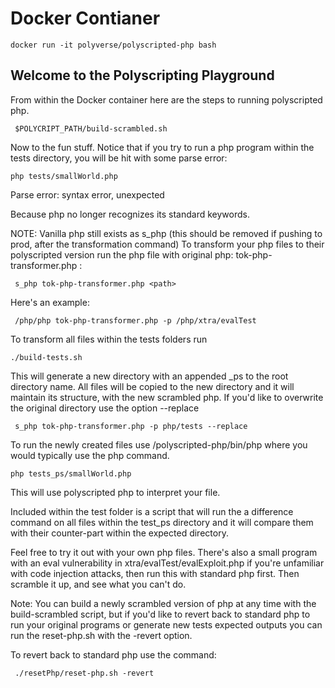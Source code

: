 # Docker Contianer

```docker run -it polyverse/polyscripted-php bash```

## Welcome to the Polyscripting Playground

From within the Docker container here are the steps to running polyscripted php.

``` $POLYCRIPT_PATH/build-scrambled.sh```

Now to the fun stuff.
Notice that if you try to run a php program within the tests directory, you will be hit with some parse error:

 ```php tests/smallWorld.php```

  Parse error: syntax error, unexpected

Because php no longer recognizes its standard keywords.

NOTE: Vanilla php still exists as s_php (this should be removed if pushing to prod, after the transformation command)
To transform your php files to their polyscripted version run the php file with original php: tok-php-transformer.php :

``` s_php tok-php-transformer.php <path>```

Here's an example:

``` /php/php tok-php-transformer.php -p /php/xtra/evalTest```


To transform all files within the tests folders run 

```./build-tests.sh```

This will generate a new directory with an appended _ps to the root directory name. All files will be copied to the new directory and it will maintain its structure, with the new scrambled php.
If you'd like to overwrite the original directory use the option --replace

``` s_php tok-php-transformer.php -p php/tests --replace```

To run the newly created files use /polyscripted-php/bin/php where you would
typically use the php command.

```php tests_ps/smallWorld.php```

This will use polyscripted php to interpret your file.

Included within the test folder is a script that will run the a difference command on all files within the test_ps directory
and it will compare them with their counter-part within the expected directory.

Feel free to try it out with your own php files. 
There's also a small program with an eval vulnerability in xtra/evalTest/evalExploit.php if you're unfamiliar with code injection attacks, then run this with standard php first. Then scramble it up, and see what you can't do.

Note: You can build a newly scrambled version of php at any time with
the build-scrambled script, but if you'd like to revert back to standard php
to run your original programs or generate new tests expected outputs you can run
the reset-php.sh with the -revert option.

To revert back to standard php use the command:

``` ./resetPhp/reset-php.sh -revert```
